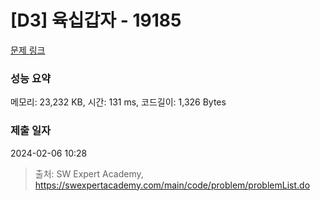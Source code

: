# [D3] 육십갑자 - 19185 

[문제 링크](https://swexpertacademy.com/main/code/problem/problemDetail.do?contestProbId=AYzIZNkq-v4DFAQ9) 

### 성능 요약

메모리: 23,232 KB, 시간: 131 ms, 코드길이: 1,326 Bytes

### 제출 일자

2024-02-06 10:28



> 출처: SW Expert Academy, https://swexpertacademy.com/main/code/problem/problemList.do